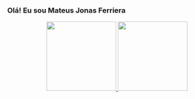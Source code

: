 ### Olá! Eu sou Mateus Jonas Ferriera 

<!--
**Mjonass/Mjonass** is a ✨ _special_ ✨ repository because its `README.md` (this file) appears on your GitHub profile.

Here are some ideas to get you started:

- 🔭 I’m currently working on ...
- 🌱 I’m currently learning ...
- 👯 I’m looking to collaborate on ...
- 🤔 I’m looking for help with ...
- 💬 Ask me about ...
- 📫 How to reach me: ...
- 😄 Pronouns: ...
- ⚡ Fun fact: ...
-->
<div align = "center">
  <a href="https://github.com/Mjonass">
  <img height = "160em" src = "https://github-readme-stats.vercel.app/api?username=Mjonass&show_icons=true&theme=dracula&include_all_commits=true&count_private=true" />
  <img height = "160em" src = "https://github-readme-stats.vercel.app/api/top-langs/?username=Mjonass&layout=compact&langs_count=7&theme=dracula" />
</div>
  </div>
